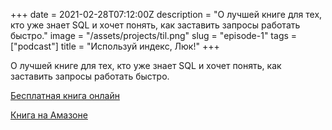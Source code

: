 +++
date = 2021-02-28T07:12:00Z
description = "О лучшей книге для тех, кто уже знает SQL и хочет понять, как заставить запросы работать быстро."
image = "/assets/projects/til.png"
slug = "episode-1"
tags = ["podcast"]
title = "Используй индекс, Люк!"
+++

О лучшей книге для тех, кто уже знает SQL и хочет понять, как заставить запросы работать быстро.

[Бесплатная книга онлайн](https://use-the-index-luke.com/)

[Книга на Амазоне](https://www.amazon.com/dp/3950307826/)
